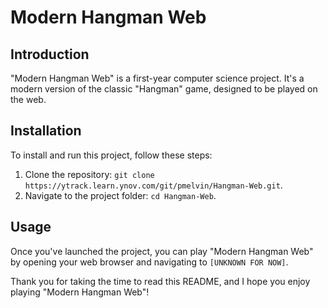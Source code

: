 # Modern Hangman Web

## Introduction

"Modern Hangman Web" is a first-year computer science project. It's a modern version of the classic "Hangman" game, designed to be played on the web.

## Installation

To install and run this project, follow these steps:

1. Clone the repository: `git clone https://ytrack.learn.ynov.com/git/pmelvin/Hangman-Web.git`.
2. Navigate to the project folder: `cd Hangman-Web`.

## Usage

Once you've launched the project, you can play "Modern Hangman Web" by opening your web browser and navigating to `[UNKNOWN FOR NOW]`.

Thank you for taking the time to read this README, and I hope you enjoy playing "Modern Hangman Web"!